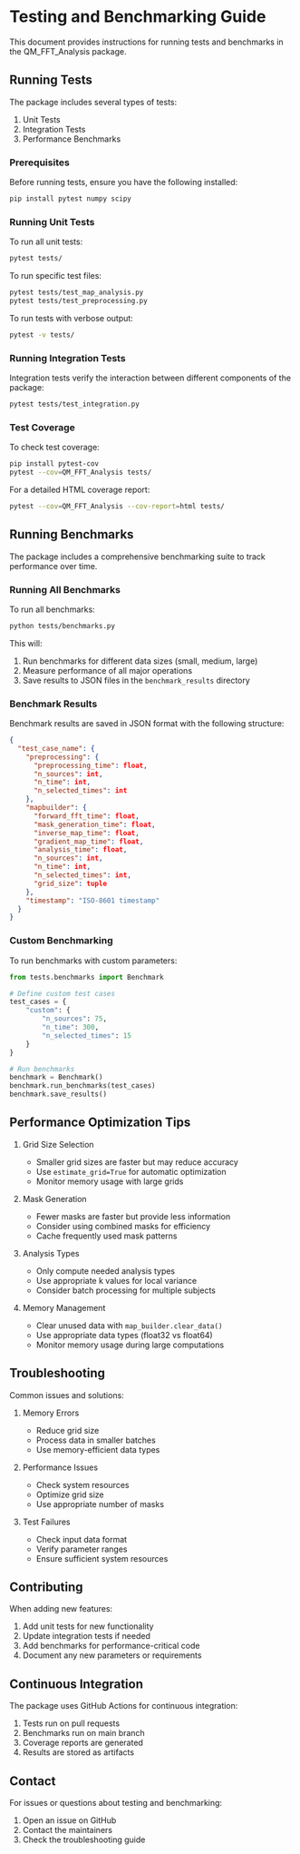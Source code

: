 # Testing and Benchmarking Guide

This document provides instructions for running tests and benchmarks in the QM_FFT_Analysis package.

## Running Tests

The package includes several types of tests:

1. Unit Tests
2. Integration Tests
3. Performance Benchmarks

### Prerequisites

Before running tests, ensure you have the following installed:

```bash
pip install pytest numpy scipy
```

### Running Unit Tests

To run all unit tests:

```bash
pytest tests/
```

To run specific test files:

```bash
pytest tests/test_map_analysis.py
pytest tests/test_preprocessing.py
```

To run tests with verbose output:

```bash
pytest -v tests/
```

### Running Integration Tests

Integration tests verify the interaction between different components of the package:

```bash
pytest tests/test_integration.py
```

### Test Coverage

To check test coverage:

```bash
pip install pytest-cov
pytest --cov=QM_FFT_Analysis tests/
```

For a detailed HTML coverage report:

```bash
pytest --cov=QM_FFT_Analysis --cov-report=html tests/
```

## Running Benchmarks

The package includes a comprehensive benchmarking suite to track performance over time.

### Running All Benchmarks

To run all benchmarks:

```bash
python tests/benchmarks.py
```

This will:
1. Run benchmarks for different data sizes (small, medium, large)
2. Measure performance of all major operations
3. Save results to JSON files in the `benchmark_results` directory

### Benchmark Results

Benchmark results are saved in JSON format with the following structure:

```json
{
  "test_case_name": {
    "preprocessing": {
      "preprocessing_time": float,
      "n_sources": int,
      "n_time": int,
      "n_selected_times": int
    },
    "mapbuilder": {
      "forward_fft_time": float,
      "mask_generation_time": float,
      "inverse_map_time": float,
      "gradient_map_time": float,
      "analysis_time": float,
      "n_sources": int,
      "n_time": int,
      "n_selected_times": int,
      "grid_size": tuple
    },
    "timestamp": "ISO-8601 timestamp"
  }
}
```

### Custom Benchmarking

To run benchmarks with custom parameters:

```python
from tests.benchmarks import Benchmark

# Define custom test cases
test_cases = {
    "custom": {
        "n_sources": 75,
        "n_time": 300,
        "n_selected_times": 15
    }
}

# Run benchmarks
benchmark = Benchmark()
benchmark.run_benchmarks(test_cases)
benchmark.save_results()
```

## Performance Optimization Tips

1. Grid Size Selection
   - Smaller grid sizes are faster but may reduce accuracy
   - Use `estimate_grid=True` for automatic optimization
   - Monitor memory usage with large grids

2. Mask Generation
   - Fewer masks are faster but provide less information
   - Consider using combined masks for efficiency
   - Cache frequently used mask patterns

3. Analysis Types
   - Only compute needed analysis types
   - Use appropriate k values for local variance
   - Consider batch processing for multiple subjects

4. Memory Management
   - Clear unused data with `map_builder.clear_data()`
   - Use appropriate data types (float32 vs float64)
   - Monitor memory usage during large computations

## Troubleshooting

Common issues and solutions:

1. Memory Errors
   - Reduce grid size
   - Process data in smaller batches
   - Use memory-efficient data types

2. Performance Issues
   - Check system resources
   - Optimize grid size
   - Use appropriate number of masks

3. Test Failures
   - Check input data format
   - Verify parameter ranges
   - Ensure sufficient system resources

## Contributing

When adding new features:

1. Add unit tests for new functionality
2. Update integration tests if needed
3. Add benchmarks for performance-critical code
4. Document any new parameters or requirements

## Continuous Integration

The package uses GitHub Actions for continuous integration:

1. Tests run on pull requests
2. Benchmarks run on main branch
3. Coverage reports are generated
4. Results are stored as artifacts

## Contact

For issues or questions about testing and benchmarking:

1. Open an issue on GitHub
2. Contact the maintainers
3. Check the troubleshooting guide 